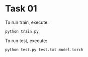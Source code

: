 # Task 01

To run train, execute:

```
python train.py
```

To run test, execute:

```
python test.py test.txt model.torch
```